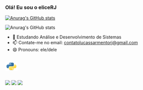 ### Olá! Eu sou o eliceRJ

[![Anurag's GitHub stats](https://github-readme-stats.vercel.app/api?username=eliceRJ)](https://github.com/eliceRJ/github-readme-stats)

![Anurag's GitHub stats](https://github-readme-stats.vercel.app/api?username=eliceRJ&hide=contribs,prs)

- 🌱 Estudando Análise e Desenvolvimento de Sistemas
- 📫 Contate-me no email: contatolucassarmentorj@gmail.com
- 😄 Pronouns: ele/dele

<div style="display: inline_block"><br>
  <img align="center" alt="eliceRJ-Python" height="30" width="40" src="https://raw.githubusercontent.com/devicons/devicon/master/icons/python/python-original.svg">
</div>
  
  ##
 
<div> 
  <a href="https://instagram.com/elice_rj" target="_blank"><img src="https://img.shields.io/badge/-Instagram-%23E4405F?style=for-the-badge&logo=instagram&logoColor=white" target="_blank"></a>
  <a href = "mailto:contatolucassarmentorj@gmail.com"><img src="https://img.shields.io/badge/-Gmail-%23333?style=for-the-badge&logo=gmail&logoColor=white" target="_blank"></a>
  <a href="https://www.linkedin.com/in/lucas-sarmento-3508262a2/" target="_blank"><img src="https://img.shields.io/badge/-LinkedIn-%230077B5?style=for-the-badge&logo=linkedin&logoColor=white" target="_blank"></a> 
  
</div>
